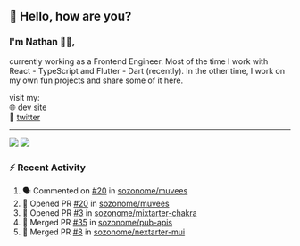 ## 👋 Hello, how are you? 

### I'm Nathan 👨‍💻,

currently working as a Frontend Engineer. Most of the time I work with React - TypeScript and Flutter - Dart (recently). 
In the other time, I work on my own fun projects and share some of it here.

visit my:<br/>
🌐 [dev site](https://sznm.dev)<br/>
🦜 [twitter](https://twitter.com/sozonome)

---

![](https://komarev.com/ghpvc/?username=sozonome&color=grey)
![](https://hit.yhype.me/github/profile?user_id=17046154)

### :zap: Recent Activity

<!--START_SECTION:activity-->
1. 🗣 Commented on [#20](https://github.com/sozonome/muvees/issues/20) in [sozonome/muvees](https://github.com/sozonome/muvees)
2. 💪 Opened PR [#20](https://github.com/sozonome/muvees/pull/20) in [sozonome/muvees](https://github.com/sozonome/muvees)
3. 💪 Opened PR [#3](https://github.com/sozonome/mixtarter-chakra/pull/3) in [sozonome/mixtarter-chakra](https://github.com/sozonome/mixtarter-chakra)
4. 🎉 Merged PR [#35](https://github.com/sozonome/pub-apis/pull/35) in [sozonome/pub-apis](https://github.com/sozonome/pub-apis)
5. 🎉 Merged PR [#8](https://github.com/sozonome/nextarter-mui/pull/8) in [sozonome/nextarter-mui](https://github.com/sozonome/nextarter-mui)
<!--END_SECTION:activity-->
